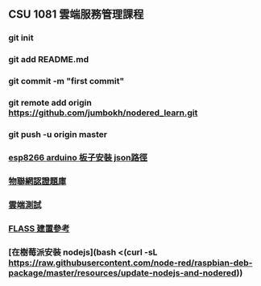 ## CSU 1081 雲端服務管理課程
### git init
### git add README.md
### git commit -m "first commit"
### git remote add origin https://github.com/jumbokh/nodered_learn.git
### git push -u origin master
### [esp8266 arduino 板子安裝 json路徑](http://arduino.esp8266.com/staging/package_esp8266com_index.json)
### [物聯網認證題庫](https://www.ipas.org.tw/AbilityPageContent.aspx?ablno=80b8b420-21e3-45eb-8762-dfea9a0af224&mnuno=657e91fb-d48c-474f-aa6a-beb8257cd1da&pgeno=d3366672-ba08-4ef8-bd02-949a92bb3851)
### [雲端測試](https://github.com/jumbokh/ESP8266_Cloud_LAB)
### [FLASS 建置參考](http://frrut.com/youtube/)
### [在樹莓派安裝 nodejs](bash <(curl -sL https://raw.githubusercontent.com/node-red/raspbian-deb-package/master/resources/update-nodejs-and-nodered))
